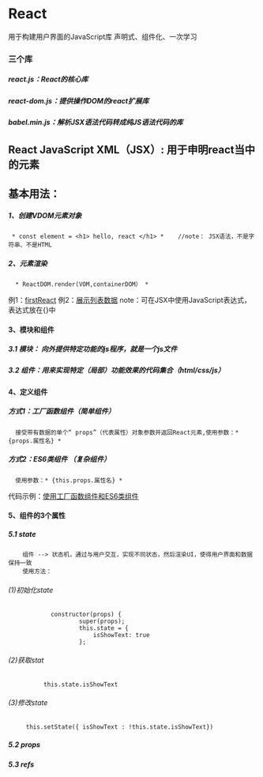 # React  
用于构建用户界面的JavaScript库
声明式、组件化、一次学习
### 三个库
##### react.js：React的核心库
##### react-dom.js：提供操作DOM的react扩展库
##### babel.min.js：解析JSX语法代码转成纯JS语法代码的库

## React JavaScript XML（JSX）: 用于申明react当中的元素 
## 基本用法：
##### 1、创建VDOM元素对象
     * const element = <h1> hello, react </h1> *    //note： JSX语法，不是字符串、不是HTML
##### 2、元素渲染
      * ReactDOM.render(VOM,containerDOM） *
例1：[firstReact](https://github.com/cqujlj/React/blob/master/html/01-firstReact.html)
例2：[展示列表数据](https://github.com/cqujlj/React/blob/master/html/02-listData.html)
   note：可在JSX中使用JavaScript表达式，表达式放在{}中
#### 3、模块和组件
##### 3.1 模块： 向外提供特定功能的js程序，就是一个js文件
##### 3.2 组件：用来实现特定（局部）功能效果的代码集合（html/css/js）
#### 4、定义组件
##### 方式1：工厂函数组件（简单组件）
      接受带有数据的单个“ props”（代表属性）对象参数并返回React元素,使用参数：* {props.属性名} *
##### 方式2：ES6类组件  （复杂组件）
      使用参数：* {this.props.属性名} *
代码示例：[使用工厂函数组件和ES6类组件](https://github.com/cqujlj/React/blob/master/html/03-components.html)
#### 5、组件的3个属性
##### 5.1 state
        组件 --> 状态机，通过与用户交互，实现不同状态，然后渲染UI，使得用户界面和数据保持一致
        使用方法：
###### (1)初始化state
                constructor(props) {
                        super(props);
                        this.state = {
                            isShowText: true
                        };
###### (2)获取stat
              this.state.isShowText
###### (3)修改state
         this.setState({ isShowText : !this.state.isShowText})
##### 5.2 props 
##### 5.3 refs 
      
      
      
